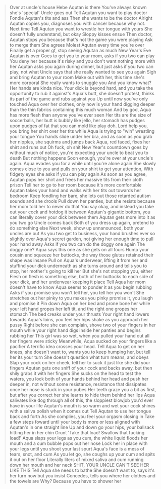 >Over at uncle's house
>Hebe Aqutan is there
>You've always known she's 'special' 
>Uncle goes out
>Tell Aqutan you want to play doctor
>Fondle Aqutan's tits and ass
>Then she wants to be the doctor
>Alright
>Aqutan copies you, diagnoses you with cancer because why not.
>Next time
>Tell Aqutan you want to wrestle her tongue with yours
>She doesn't fully understand, but okay
>Sloppy kisses ensue
>Then doctor, Aqutan stops you because that's not the game you were playing
>Ask to merge them
>She agrees
>Molest Aqutan every time you're over
>Finally get a proper gf, stop seeing Aqutan as much
>New Year's Eve
>Aqutan is over
>Goes to get you to your room, asks if you two can play
>You deny her because it's risky and you don't want nothing more with her
>Aqutan asks you again during dinner, but just asks if you two can play, not what
>Uncle says that she really wanted to see you again
>Sigh and bring Aqutan to your room
>Make out with her, this time she's more corporal
>She really wants to snuggle you
>And you know what? Her hands are kinda nice.
>Your dick is beyond hard, and you take the opportunity to rub it against's Aqua's butt, she doesn't protest, thinks its part of the game and rubs against you
>Up until now you've only touched Aqua over her clothes, only now is your hand digging deeper than the thin fabrics containing this much woman
>And by god, Aqua has more flesh than anyone you've ever seen
>Her tits are the size of soccerballs, her butt is bubbly like jello, her stomach has pudges upon pudges of fat that you can mold like play doh.
>Lord help you, you bring her shirt over her tits while Aqua is trying to "win" wrestling your tongue
>You hands slide under her bra, and as soon as you grab her nipples, she squirms and jumps back
>Aqua, red faced, fixes her shirt and runs out
>Oh fuck, oh shit
>New Year's countdown goes by without much of notice, you're expecting your uncle to beat you to death
>But nothing happens
>Soon enough, you're over at your uncle's again.
>Aqua evades you for a while until you're alone again
>She slowly comes close to you and pulls on your shirt to get your attention,
>With fidgety eyes she asks if you can play again
>As soon as you agree, Aqutan pops her shirt and frees her massive tits from their cloth prison
>Tell her to go to her room because it's more comfortable
>Aqutan takes your hand and walks with her tits out towards her bedroom
>Keep fondling her bare, she lets out those retarded autism sounds and she drools
>Pull down her panties, but she resists because her mom told her to never do that
>You say okay, and instead you take out your cock and hotdog it between Aqutan's gigantic bottom, you can literally cover your dick between them
>Aqutan gets more into it as you two go
>Uncle comes back
>Both of you dress up again, pretend to do something else
>Next week, show up unnanounced, both your uncles are out
>As you two get to business, your hand brushes ever so slightly over Aqua's secret garden, not giving her enough time to pull your hand away
>Asks if you two can do the doggy one again
>The doggy one?
>Aqua says this one as she gets on all fours
>Hump your cousin and squeeze her buttocks, the way those glutes retained their shape was insane
>Pull on Aqua's underwear, lifting it from her and stuffind your dick underneath as she turns around and tells you to stop, her mother's going to kill her
>But she's not stopping you, either
>Flesh on flesh is something else, both of her buttocks to each side of your dick, and her underwear keeping it place
>Tell Aqua her mom doesn't have to know
>Aqua seems to ponder it as you begin rubbing
>Asks if you promise you won't tell her, you tell her you won't
>She stretches out her pinky to you makes you pinky promise it, you laugh and promise it
>Pin down Aqua on her bed and prone bone her while your left hand gropes her left tit, and the right one gropes her stomach
>The bed creaks under your thrusts
>Your right hand lowers towards Aqua's loins, you feel her hips shake as you approach her pussy
>Right before she can complain, shove two of your fingers in her mouth while your right hand digs inside her panties and begins rubbing her
>This girl was so wet, when you pulled your hand out all her fingers were sticky
>Meanwhile, Aqua sucked on your fingers like a pacifier
>A terrific idea crosses your head.
>Tell Aqua to get on her knees, she doesn't want to, wants you to keep humping her, but tell her its your turn
>She doesn't question what turn means, and obeys
>Slap your cock on her cheek, tell her to suck it just like she did your fingers
>Aqutan gets one sniff of your cock and backs away, but then shily grabs it with her fingers
>She sucks on the head to test the waters, you lock both of your hands behind her head and push her deeper in, not without some resistance, resistance that dissipates once her nose is stuck in your pubes
>Her teeth graze you a bit as first, but after you correct her she learns to hide them behind her lips
>Aqua salivates like dog through all of this, the sloppiest blowjob you'd ever have in your life
>Aqutan's mouth is so warm and wet your cock shines with a saliva polish when it comes out
>Tell Aqutan to use her tongue back and forth
>As she complies, you feel your orgasm closing in
>Take a few steps foward until your body is more or less aligned with Aqutan's in one straight line
>Up and down go your hips, your ballsack hitting her in her chin
>Grunt 'Take that load! Swallow that fucking load!' 
>Aqua slaps your legs as you cum, the white liquid floods her mouth and a cum bubble pops out her nose
>Lock her in place with your legs until you shoot your last spurt
>Aqua's face is a mess of tears, snot, and cum
>As you let go, she coughs up your cum and spits it out on her floor
>Literally liters of mixed saliva and cum running down her mouth and her neck
>SHIT, YOUR UNCLE CAN'T SEE HER LIKE THIS
>Tell Aqua she needs to bathe
>She doesn't want to, says it's her turn now but you insist
>Concedes, tells you where her clothes and the towels are
>Why? Because you have to shower her